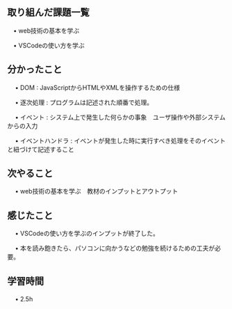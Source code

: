 ## 取り組んだ課題一覧
      
 　• web技術の基本を学ぶ
       
 　• VSCodeの使い方を学ぶ
    
## 分かったこと

　 • DOM : JavaScriptからHTMLやXMLを操作するための仕様

　 • 逐次処理 : プログラムは記述された順番で処理。

　 • イベント : システム上で発生した何らかの事象　ユーザ操作や外部システムからの入力

　 • イベントハンドラ : イベントが発生した時に実行すべき処理をそのイベントと紐づけて記述すること

## 次やること　

　 • web技術の基本を学ぶ　教材のインプットとアウトプット


## 感じたこと

　 • VSCodeの使い方を学ぶのインプットが終了した。

　 • 本を読み飽きたら、パソコンに向かうなどの勉強を続けるための工夫が必要。

## 学習時間

　 • 2.5h
